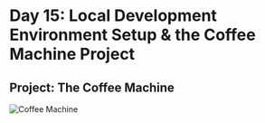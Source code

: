 # Day 15: Local Development Environment Setup & the Coffee Machine Project

## Project: The Coffee Machine
![Coffee Machine](coffee_machine_vid.gif)
